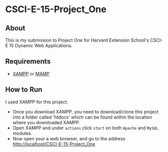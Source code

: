 # CSCI-E-15-Project_One

## About

This is my submission to Project One for Harvard Extension School's CSCI-E 15 Dynamic Web Applications.

## Requirements

- [XAMPP](https://www.mamp.info/en/) or [MAMP](https://www.mamp.info/en/)

## How to Run

I used XAMPP for this project.
- Once you download XAMPP, you need to download/clone this project into a folder called 'htdocs' which can be found within the location where you downloaded XAMPP.
- Open XAMPP and under `actions` click `start` on both `Apache` and `MySQL` modules.
- Now open your a web browser, and go to the address [http://localhost/CSCI-E-15-Project_One](http://localhost/CSCI-E-15-Project_One)

